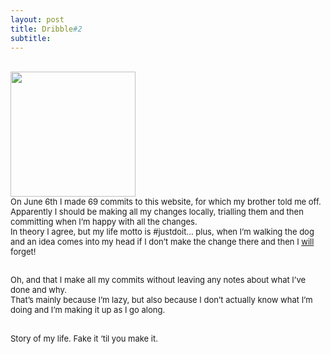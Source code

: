 ```yaml
---
layout: post
title: Dribble#2
subtitle:  
---
```


<div class="text-center">
  <br/>
 <a href="https://www.instagram.com/p/BL4QxMmj3gu/?utm_source=ig_web_button_share_sheet">
  <img src="{{ site.baseurl }}/img/DB0E038B-ECCB-4FD6-946F-1E7F2B9EAE3D.jpeg" width="200" height="200"/>
  </a>
</div>


<div class="text-left">
<div class="boxed">
  <font size="2">
      On June 6th I made 69 commits to this website, for which my brother told me off. <br/>Apparently I should be making all my changes locally, trialling them and then committing when I’m happy with all the changes. <br/>In theory I agree, but my life motto is #justdoit... plus, when I’m walking the dog and an idea comes into my head if I don’t make the change there and then I <u> will </u> forget! <br/><br/>

Oh, and that I make all my commits without leaving any notes about what I’ve done and why. <br/>That’s mainly because I’m lazy, but also because I don’t actually know what I’m doing and I’m making it up as I go along. <br/><br/>

Story of my life. 
Fake it ‘til you make it.
</font>
    <br><br>
